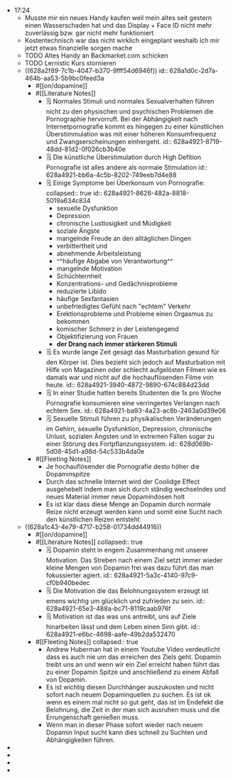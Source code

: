 - 17:24
	- Musste mir ein neues Handy kaufen weil mein altes seit gestern einen Wasserschaden hat und das Display + Face ID nicht mehr zuverlässig bzw. gar nicht mehr funktioniert
	- Kostentechnisch war das nicht wirklich eingeplant weshalb ich mir jetzt etwas finanzielle sorgen mache
	- TODO Altes Handy an Backmarket.com schicken
	- TODO Lernistic Kurs stornieren
	- ((628a2f89-7c1b-4047-b370-9fff54d6946f))
	  id:: 628a1d0c-2d7a-464b-aa53-5b9bc0feed3a
		- #[[on/dopamine]]
		- #[[Literature Notes]]
			- 🗒 Normales Stimuli und normales Sexualverhalten führen nicht zu den physischen und psychischen Problemen die Pornographie hervorruft. Bei der Abhängigkeit nach Internetpornografie kommt es hingegen zu einer künstlichen Überstimmulation was mit einer höheren Konsumfrequenz und Zwangserscheinungen einhergeht.
			  id:: 628a4921-8719-48dd-81d2-0f026cb3b40e
			- 🗒 Die künstliche Überstimulation durch High Defition Pornografie ist alles andere als normale Stimulation
			  id:: 628a4921-bb6a-4c5b-8202-749eeb7d4e88
			- 🗒 Einige Symptome bei Überkonsum von Pornografie:
			  collapsed:: true
			  id:: 628a4921-8626-482a-8818-5019a634c834
				- sexuelle Dysfunktion
				- Depression
				- chronische Lustlosigkeit und Müdigkeit
				- soziale Ängste
				- mangelnde Freude an den alltäglichen Dingen
				- verbittertheit und
				- abnehmende Arbeitsleistung
				- ^^häufige Abgabe von Verantwortung^^
				- mangelnde Motivation
				- Schüchternheit
				- Konzentrations- und Gedächnisprobleme
				- reduzierte Libido
				- häufige Sexfantasien
				- unbefriedigtes Gefühl nach "echtem" Verkehr
				- Erektionsprobleme und Probleme einen Orgasmus zu bekommen
				- komischer Schmerz in der Leistengegend
				- Objektifizierung von Frauen
				- **der Drang nach immer stärkeren Stimuli**
			- 🗒 Es wurde lange Zeit gesagt das Masturbation gesund für den Körper ist. Dies bezieht sich jedoch auf Masturbation mit Hilfe von Magazinen oder schlecht aufgelösten Filmen wie es damals war und nicht auf die hochauflösenden Filme von heute.
			  id:: 628a4921-3940-4872-9890-674c884d23dd
			- 🗒 In einer Studie hatten bereits Studenten die 1x pro Woche Pornografie konsumieren eine verringertes Verlangen nach echtem Sex.
			  id:: 628a4921-ba93-4a23-ac8b-2463a0d39e06
			- 🗒 Sexuelle Stimuli führen zu physikalischen Veränderungen im Gehirn, sexuelle Dysfunktion, Depression, chronische Unlust, sozialen Ängsten und in extremen Fällen sogar zu einer Störung des Fortpflanzungssystem.
			  id:: 628d069b-5d08-45d1-a98d-54c533b4da0e
		- #[[Fleeting Notes]]
			- Je hochauflösender die Pornografie desto höher die Dopaminspitze
			- Durch das schnelle Internet wird der Coolidge Effect ausgehebelt indem man sich durch ständig wechselndes und neues Material immer neue Dopamindosen holt
			- Es ist klar dass diese Menge an Dopamin durch normale Reize nicht erzeugt werden kann und somit eine Sucht nach den künstlichen Reizen entsteht
	- ((628a1c43-4e79-4717-b258-01734dd44916))
		- #[[on/dopamine]]
		- #[[Literature Notes]]
		  collapsed:: true
			- 🗒 Dopamin steht in engem Zusammenhang mit unserer Motivation. Das Streben nach einem Ziel setzt immer wieder kleine Mengen von Dopamin frei was dazu führt das man fokussierter agiert.
			  id:: 628a4921-5a3c-4140-97c9-cf0b940bedec
			- 🗒 Die Motivation die das Belohnungssystem erzeugt ist emens wichtig um glücklich und zufrieden zu sein.
			  id:: 628a4921-65e3-488a-bc71-8119caab976f
			- 🗒 Motivation ist das was uns antreibt, uns auf Ziele hinarbeiten lässt und dem Leben einen Sinn gibt.
			  id:: 628a4921-e6bc-4698-aafe-49b2da532470
		- #[[Fleeting Notes]]
		  collapsed:: true
			- Andrew Huberman hat in einem Youtube Video verdeutlicht dass es auch nie um das erreichen des Ziels geht. Dopamin treibt uns an und wenn wir ein Ziel erreicht haben führt das zu einer Dopamin Spitze und anschließend zu einem Abfall von Dopamin.
			- Es ist wichtig diesen Durchhänger auszukosten und nicht sofort nach neuem Dopaminquellen zu suchen. Es ist ok wenn es einem mal nicht so gut geht, das ist im Endefekt die Belohnung, die Zeit in der man sich ausruhen muss und die Errungenschaft genießen muss.
			- Wenn man in dieser Phase sofort wieder nach neuem Dopamin Input sucht kann dies schnell zu Suchten und Abhängigkeiten führen.
-
-
-
-